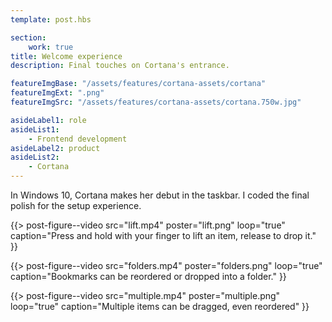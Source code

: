 ```yaml
---
template: post.hbs

section:
    work: true
title: Welcome experience
description: Final touches on Cortana's entrance.

featureImgBase: "/assets/features/cortana-assets/cortana"
featureImgExt: ".png"
featureImgSrc: "/assets/features/cortana-assets/cortana.750w.jpg"

asideLabel1: role
asideList1:
    - Frontend development
asideLabel2: product
asideList2:
    - Cortana
---
```


In Windows 10, Cortana makes her debut in the taskbar. I coded the final polish for the setup experience.

{{> post-figure--video
    src="lift.mp4"
    poster="lift.png"
    loop="true"
    caption="Press and hold with your finger to lift an item, release to drop it."
}}

{{> post-figure--video
    src="folders.mp4"
    poster="folders.png"
    loop="true"
    caption="Bookmarks can be reordered or dropped into a folder."
}}

{{> post-figure--video
    src="multiple.mp4"
    poster="multiple.png"
    loop="true"
    caption="Multiple items can be dragged, even reordered"
}}
